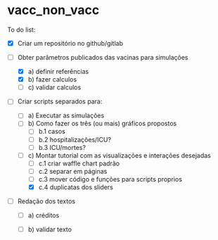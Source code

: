 # vacc_non_vacc

To do list:



- [X] Criar um repositório no github/gitlab

- [ ] Obter parâmetros publicados das vacinas para simulações 
  - [X] a) definir referências 
  - [X] b) fazer calculos 
  - [ ] c) validar calculos
- [ ] Criar scripts separados para:
  - [ ] a) Executar as simulações
  - [ ] b) Como fazer os três (ou mais) gráficos propostos
    - [ ] b.1 casos
    - [ ] b.2 hospitalizações/ICU?
    - [ ] b.3 ICU/mortes?
  - [ ] c) Montar tutorial com as visualizações e interações desejadas
    - [ ] c.1 criar waffle chart padrão
    - [ ] c.2 separar em páginas
    - [ ] c.3 mover código e funções para scripts proprios
    - [X] c.4 duplicatas dos sliders
- [ ] Redação dos textos
  - [ ] a) créditos
  - [ ] b) validar texto
  

